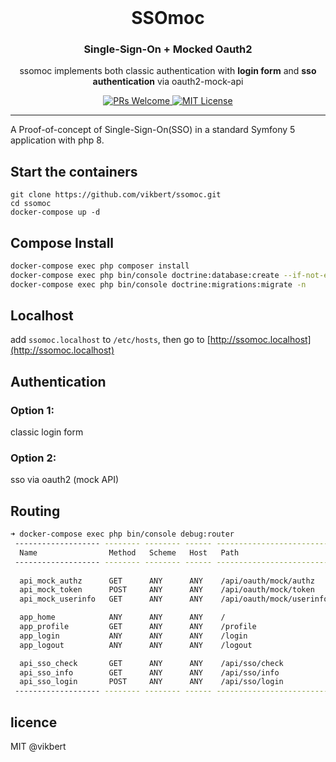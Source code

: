 <div align="center">
    <h1 style="font-weight: bolder; margin-top: 0px" class="opacity-75">SSOmoc</h1>
    <h3 class="opacity-50">Single-Sign-On + Mocked Oauth2</h3>
</div>

<div align="center">
  <!-- <img src="https://vikbert.github.io/pixss/demo/static/app-small.png" alt="pixss" />
  <h3>A pragmatic CSS for Minimalist</h3> -->
  <p>ssomoc implements both classic authentication with <strong>login form</strong> and <strong>sso authentication</strong> via oauth2-mock-api</p>

  <p>
    <a href="#">
      <img src="https://img.shields.io/badge/PRs-Welcome-brightgreen.svg?style=flat-square" alt="PRs Welcome">
    </a>
    <a href="#">
      <img src="https://img.shields.io/badge/License-MIT-brightgreen.svg?style=flat-square" alt="MIT License">
    </a>
  </p>
</div>

---

A Proof-of-concept of Single-Sign-On(SSO) in a standard Symfony 5 application with php 8.

## Start the containers

```
git clone https://github.com/vikbert/ssomoc.git
cd ssomoc
docker-compose up -d
```

## Compose Install

```bash
docker-compose exec php composer install
docker-compose exec php bin/console doctrine:database:create --if-not-exists -n
docker-compose exec php bin/console doctrine:migrations:migrate -n
```

## Localhost

add `ssomoc.localhost` to `/etc/hosts`, then go to [http://ssomoc.localhost](http://ssomoc.localhost)

## Authentication

### Option 1:

classic login form

### Option 2:

sso via oauth2 (mock API)

## Routing

```bash
➜ docker-compose exec php bin/console debug:router
 ------------------- -------- -------- ------ --------------------------
  Name                Method   Scheme   Host   Path
 ------------------- -------- -------- ------ --------------------------
  
  api_mock_authz      GET      ANY      ANY    /api/oauth/mock/authz
  api_mock_token      POST     ANY      ANY    /api/oauth/mock/token
  api_mock_userinfo   GET      ANY      ANY    /api/oauth/mock/userinfo

  app_home            ANY      ANY      ANY    /
  app_profile         GET      ANY      ANY    /profile
  app_login           ANY      ANY      ANY    /login
  app_logout          ANY      ANY      ANY    /logout

  api_sso_check       GET      ANY      ANY    /api/sso/check
  api_sso_info        GET      ANY      ANY    /api/sso/info
  api_sso_login       POST     ANY      ANY    /api/sso/login
 ------------------- -------- -------- ------ --------------------------
```

## licence

MIT @vikbert
